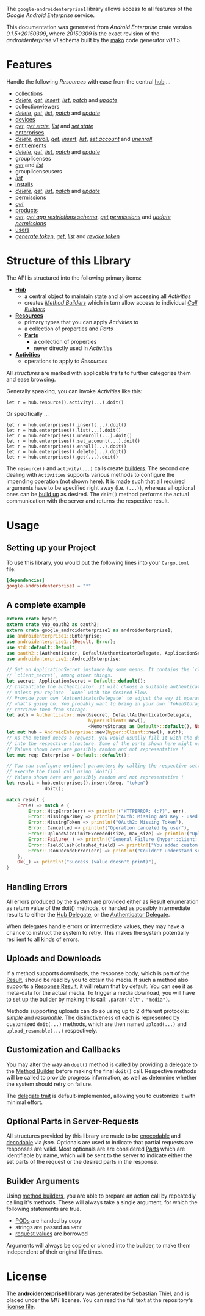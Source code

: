 <!---
DO NOT EDIT !
This file was generated automatically from 'src/mako/api/README.md.mako'
DO NOT EDIT !
-->
The `google-androidenterprise1` library allows access to all features of the *Google Android Enterprise* service.

This documentation was generated from *Android Enterprise* crate version *0.1.5+20150309*, where *20150309* is the exact revision of the *androidenterprise:v1* schema built by the [mako](http://www.makotemplates.org/) code generator *v0.1.5*.
# Features

Handle the following *Resources* with ease from the central [hub](http://byron.github.io/google-apis-rs/google-androidenterprise1/struct.AndroidEnterprise.html) ... 

* [collections](http://byron.github.io/google-apis-rs/google-androidenterprise1/struct.Collection.html)
 * [*delete*](http://byron.github.io/google-apis-rs/google-androidenterprise1/struct.CollectionDeleteCall.html), [*get*](http://byron.github.io/google-apis-rs/google-androidenterprise1/struct.CollectionGetCall.html), [*insert*](http://byron.github.io/google-apis-rs/google-androidenterprise1/struct.CollectionInsertCall.html), [*list*](http://byron.github.io/google-apis-rs/google-androidenterprise1/struct.CollectionListCall.html), [*patch*](http://byron.github.io/google-apis-rs/google-androidenterprise1/struct.CollectionPatchCall.html) and [*update*](http://byron.github.io/google-apis-rs/google-androidenterprise1/struct.CollectionUpdateCall.html)
* collectionviewers
 * [*delete*](http://byron.github.io/google-apis-rs/google-androidenterprise1/struct.CollectionviewerDeleteCall.html), [*get*](http://byron.github.io/google-apis-rs/google-androidenterprise1/struct.CollectionviewerGetCall.html), [*list*](http://byron.github.io/google-apis-rs/google-androidenterprise1/struct.CollectionviewerListCall.html), [*patch*](http://byron.github.io/google-apis-rs/google-androidenterprise1/struct.CollectionviewerPatchCall.html) and [*update*](http://byron.github.io/google-apis-rs/google-androidenterprise1/struct.CollectionviewerUpdateCall.html)
* [devices](http://byron.github.io/google-apis-rs/google-androidenterprise1/struct.Device.html)
 * [*get*](http://byron.github.io/google-apis-rs/google-androidenterprise1/struct.DeviceGetCall.html), [*get state*](http://byron.github.io/google-apis-rs/google-androidenterprise1/struct.DeviceGetStateCall.html), [*list*](http://byron.github.io/google-apis-rs/google-androidenterprise1/struct.DeviceListCall.html) and [*set state*](http://byron.github.io/google-apis-rs/google-androidenterprise1/struct.DeviceSetStateCall.html)
* [enterprises](http://byron.github.io/google-apis-rs/google-androidenterprise1/struct.Enterprise.html)
 * [*delete*](http://byron.github.io/google-apis-rs/google-androidenterprise1/struct.EnterpriseDeleteCall.html), [*enroll*](http://byron.github.io/google-apis-rs/google-androidenterprise1/struct.EnterpriseEnrollCall.html), [*get*](http://byron.github.io/google-apis-rs/google-androidenterprise1/struct.EnterpriseGetCall.html), [*insert*](http://byron.github.io/google-apis-rs/google-androidenterprise1/struct.EnterpriseInsertCall.html), [*list*](http://byron.github.io/google-apis-rs/google-androidenterprise1/struct.EnterpriseListCall.html), [*set account*](http://byron.github.io/google-apis-rs/google-androidenterprise1/struct.EnterpriseSetAccountCall.html) and [*unenroll*](http://byron.github.io/google-apis-rs/google-androidenterprise1/struct.EnterpriseUnenrollCall.html)
* [entitlements](http://byron.github.io/google-apis-rs/google-androidenterprise1/struct.Entitlement.html)
 * [*delete*](http://byron.github.io/google-apis-rs/google-androidenterprise1/struct.EntitlementDeleteCall.html), [*get*](http://byron.github.io/google-apis-rs/google-androidenterprise1/struct.EntitlementGetCall.html), [*list*](http://byron.github.io/google-apis-rs/google-androidenterprise1/struct.EntitlementListCall.html), [*patch*](http://byron.github.io/google-apis-rs/google-androidenterprise1/struct.EntitlementPatchCall.html) and [*update*](http://byron.github.io/google-apis-rs/google-androidenterprise1/struct.EntitlementUpdateCall.html)
* grouplicenses
 * [*get*](http://byron.github.io/google-apis-rs/google-androidenterprise1/struct.GrouplicenseGetCall.html) and [*list*](http://byron.github.io/google-apis-rs/google-androidenterprise1/struct.GrouplicenseListCall.html)
* grouplicenseusers
 * [*list*](http://byron.github.io/google-apis-rs/google-androidenterprise1/struct.GrouplicenseuserListCall.html)
* [installs](http://byron.github.io/google-apis-rs/google-androidenterprise1/struct.Install.html)
 * [*delete*](http://byron.github.io/google-apis-rs/google-androidenterprise1/struct.InstallDeleteCall.html), [*get*](http://byron.github.io/google-apis-rs/google-androidenterprise1/struct.InstallGetCall.html), [*list*](http://byron.github.io/google-apis-rs/google-androidenterprise1/struct.InstallListCall.html), [*patch*](http://byron.github.io/google-apis-rs/google-androidenterprise1/struct.InstallPatchCall.html) and [*update*](http://byron.github.io/google-apis-rs/google-androidenterprise1/struct.InstallUpdateCall.html)
* [permissions](http://byron.github.io/google-apis-rs/google-androidenterprise1/struct.Permission.html)
 * [*get*](http://byron.github.io/google-apis-rs/google-androidenterprise1/struct.PermissionGetCall.html)
* [products](http://byron.github.io/google-apis-rs/google-androidenterprise1/struct.Product.html)
 * [*get*](http://byron.github.io/google-apis-rs/google-androidenterprise1/struct.ProductGetCall.html), [*get app restrictions schema*](http://byron.github.io/google-apis-rs/google-androidenterprise1/struct.ProductGetAppRestrictionsSchemaCall.html), [*get permissions*](http://byron.github.io/google-apis-rs/google-androidenterprise1/struct.ProductGetPermissionCall.html) and [*update permissions*](http://byron.github.io/google-apis-rs/google-androidenterprise1/struct.ProductUpdatePermissionCall.html)
* [users](http://byron.github.io/google-apis-rs/google-androidenterprise1/struct.User.html)
 * [*generate token*](http://byron.github.io/google-apis-rs/google-androidenterprise1/struct.UserGenerateTokenCall.html), [*get*](http://byron.github.io/google-apis-rs/google-androidenterprise1/struct.UserGetCall.html), [*list*](http://byron.github.io/google-apis-rs/google-androidenterprise1/struct.UserListCall.html) and [*revoke token*](http://byron.github.io/google-apis-rs/google-androidenterprise1/struct.UserRevokeTokenCall.html)




# Structure of this Library

The API is structured into the following primary items:

* **[Hub](http://byron.github.io/google-apis-rs/google-androidenterprise1/struct.AndroidEnterprise.html)**
    * a central object to maintain state and allow accessing all *Activities*
    * creates [*Method Builders*](http://byron.github.io/google-apis-rs/google-androidenterprise1/trait.MethodsBuilder.html) which in turn
      allow access to individual [*Call Builders*](http://byron.github.io/google-apis-rs/google-androidenterprise1/trait.CallBuilder.html)
* **[Resources](http://byron.github.io/google-apis-rs/google-androidenterprise1/trait.Resource.html)**
    * primary types that you can apply *Activities* to
    * a collection of properties and *Parts*
    * **[Parts](http://byron.github.io/google-apis-rs/google-androidenterprise1/trait.Part.html)**
        * a collection of properties
        * never directly used in *Activities*
* **[Activities](http://byron.github.io/google-apis-rs/google-androidenterprise1/trait.CallBuilder.html)**
    * operations to apply to *Resources*

All *structures* are marked with applicable traits to further categorize them and ease browsing.

Generally speaking, you can invoke *Activities* like this:

```Rust,ignore
let r = hub.resource().activity(...).doit()
```

Or specifically ...

```ignore
let r = hub.enterprises().insert(...).doit()
let r = hub.enterprises().list(...).doit()
let r = hub.enterprises().unenroll(...).doit()
let r = hub.enterprises().set_account(...).doit()
let r = hub.enterprises().enroll(...).doit()
let r = hub.enterprises().delete(...).doit()
let r = hub.enterprises().get(...).doit()
```

The `resource()` and `activity(...)` calls create [builders][builder-pattern]. The second one dealing with `Activities` 
supports various methods to configure the impending operation (not shown here). It is made such that all required arguments have to be 
specified right away (i.e. `(...)`), whereas all optional ones can be [build up][builder-pattern] as desired.
The `doit()` method performs the actual communication with the server and returns the respective result.

# Usage

## Setting up your Project

To use this library, you would put the following lines into your `Cargo.toml` file:

```toml
[dependencies]
google-androidenterprise1 = "*"
```

## A complete example

```Rust
extern crate hyper;
extern crate yup_oauth2 as oauth2;
extern crate google_androidenterprise1 as androidenterprise1;
use androidenterprise1::Enterprise;
use androidenterprise1::{Result, Error};
use std::default::Default;
use oauth2::{Authenticator, DefaultAuthenticatorDelegate, ApplicationSecret, MemoryStorage};
use androidenterprise1::AndroidEnterprise;

// Get an ApplicationSecret instance by some means. It contains the `client_id` and 
// `client_secret`, among other things.
let secret: ApplicationSecret = Default::default();
// Instantiate the authenticator. It will choose a suitable authentication flow for you, 
// unless you replace  `None` with the desired Flow.
// Provide your own `AuthenticatorDelegate` to adjust the way it operates and get feedback about 
// what's going on. You probably want to bring in your own `TokenStorage` to persist tokens and
// retrieve them from storage.
let auth = Authenticator::new(&secret, DefaultAuthenticatorDelegate,
                              hyper::Client::new(),
                              <MemoryStorage as Default>::default(), None);
let mut hub = AndroidEnterprise::new(hyper::Client::new(), auth);
// As the method needs a request, you would usually fill it with the desired information
// into the respective structure. Some of the parts shown here might not be applicable !
// Values shown here are possibly random and not representative !
let mut req: Enterprise = Default::default();

// You can configure optional parameters by calling the respective setters at will, and
// execute the final call using `doit()`.
// Values shown here are possibly random and not representative !
let result = hub.enterprises().insert(&req, "token")
             .doit();

match result {
    Err(e) => match e {
        Error::HttpError(err) => println!("HTTPERROR: {:?}", err),
        Error::MissingAPIKey => println!("Auth: Missing API Key - used if there are no scopes"),
        Error::MissingToken => println!("OAuth2: Missing Token"),
        Error::Cancelled => println!("Operation canceled by user"),
        Error::UploadSizeLimitExceeded(size, max_size) => println!("Upload size too big: {} of {}", size, max_size),
        Error::Failure(_) => println!("General Failure (hyper::client::Response doesn't print)"),
        Error::FieldClash(clashed_field) => println!("You added custom parameter which is part of builder: {:?}", clashed_field),
        Error::JsonDecodeError(err) => println!("Couldn't understand server reply - maybe API needs update: {:?}", err),
    },
    Ok(_) => println!("Success (value doesn't print)"),
}

```
## Handling Errors

All errors produced by the system are provided either as [Result](http://byron.github.io/google-apis-rs/google-androidenterprise1/enum.Result.html) enumeration as return value of 
the doit() methods, or handed as possibly intermediate results to either the 
[Hub Delegate](http://byron.github.io/google-apis-rs/google-androidenterprise1/trait.Delegate.html), or the [Authenticator Delegate](http://byron.github.io/google-apis-rs/google-androidenterprise1/../yup-oauth2/trait.AuthenticatorDelegate.html).

When delegates handle errors or intermediate values, they may have a chance to instruct the system to retry. This 
makes the system potentially resilient to all kinds of errors.

## Uploads and Downloads
If a method supports downloads, the response body, which is part of the [Result](http://byron.github.io/google-apis-rs/google-androidenterprise1/enum.Result.html), should be
read by you to obtain the media.
If such a method also supports a [Response Result](http://byron.github.io/google-apis-rs/google-androidenterprise1/trait.ResponseResult.html), it will return that by default.
You can see it as meta-data for the actual media. To trigger a media download, you will have to set up the builder by making
this call: `.param("alt", "media")`.

Methods supporting uploads can do so using up to 2 different protocols: 
*simple* and *resumable*. The distinctiveness of each is represented by customized 
`doit(...)` methods, which are then named `upload(...)` and `upload_resumable(...)` respectively.

## Customization and Callbacks

You may alter the way an `doit()` method is called by providing a [delegate](http://byron.github.io/google-apis-rs/google-androidenterprise1/trait.Delegate.html) to the 
[Method Builder](http://byron.github.io/google-apis-rs/google-androidenterprise1/trait.CallBuilder.html) before making the final `doit()` call. 
Respective methods will be called to provide progress information, as well as determine whether the system should 
retry on failure.

The [delegate trait](http://byron.github.io/google-apis-rs/google-androidenterprise1/trait.Delegate.html) is default-implemented, allowing you to customize it with minimal effort.

## Optional Parts in Server-Requests

All structures provided by this library are made to be [enocodable](http://byron.github.io/google-apis-rs/google-androidenterprise1/trait.RequestValue.html) and 
[decodable](http://byron.github.io/google-apis-rs/google-androidenterprise1/trait.ResponseResult.html) via *json*. Optionals are used to indicate that partial requests are responses 
are valid.
Most optionals are are considered [Parts](http://byron.github.io/google-apis-rs/google-androidenterprise1/trait.Part.html) which are identifiable by name, which will be sent to 
the server to indicate either the set parts of the request or the desired parts in the response.

## Builder Arguments

Using [method builders](http://byron.github.io/google-apis-rs/google-androidenterprise1/trait.CallBuilder.html), you are able to prepare an action call by repeatedly calling it's methods.
These will always take a single argument, for which the following statements are true.

* [PODs][wiki-pod] are handed by copy
* strings are passed as `&str`
* [request values](http://byron.github.io/google-apis-rs/google-androidenterprise1/trait.RequestValue.html) are borrowed

Arguments will always be copied or cloned into the builder, to make them independent of their original life times.

[wiki-pod]: http://en.wikipedia.org/wiki/Plain_old_data_structure
[builder-pattern]: http://en.wikipedia.org/wiki/Builder_pattern
[google-go-api]: https://github.com/google/google-api-go-client

# License
The **androidenterprise1** library was generated by Sebastian Thiel, and is placed 
under the *MIT* license.
You can read the full text at the repository's [license file][repo-license].

[repo-license]: https://github.com/Byron/google-apis-rs/LICENSE.md
